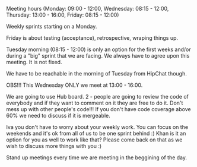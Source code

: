 Meeting hours (Monday: 09:00 - 12:00, Wednesday: 08:15 - 12:00, Thursday: 13:00 - 16:00, Friday: 08:15 - 12:00)

Weekly sprints starting on a Monday.

Friday is about testing (acceptance), retrospective, wraping things up.

Tuesday morning (08:15 - 12:00) is only an option for the first weeks and/or during a "big" sprint that we are facing.
We always have to agree upon this meeting. It is not fixed.

We have to be reachable in the morning of Tuesday from HipChat though.

OBS!!!
This Wednesday ONLY we meet at 13:00 - 16:00.




We are going to use Hub board.
2 - people are going to review the code of everybody and if they want to comment on it they are free to do it. 
Don't mess up with other people's code!!!
If you don't have code coverage above 60% we need to discuss if it is mergeable.

Iva you don't have to worry about your weekly work.
You can focus on the weekends and it's ok from all of us to be one sprint behind :)
Khan is it an option for you as well to work like that? Please come back on that as we wish to discuss more things
with you :)


Stand up meetings every time we are meeting in the beggining of the day.
